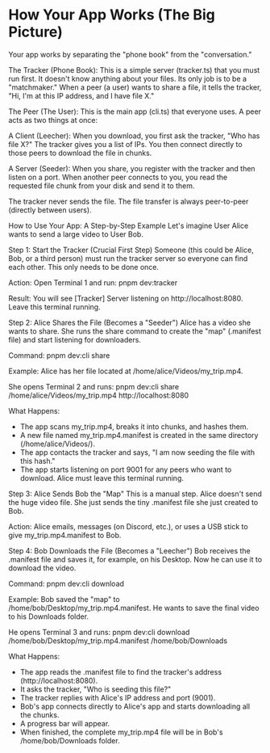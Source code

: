 # How Your App Works (The Big Picture)
Your app works by separating the "phone book" from the "conversation."

The Tracker (Phone Book): This is a simple server (tracker.ts) that you must run first. It doesn't know anything about your files. Its only job is to be a "matchmaker." When a peer (a user) wants to share a file, it tells the tracker, "Hi, I'm at this IP address, and I have file X."

The Peer (The User): This is the main app (cli.ts) that everyone uses. A peer acts as two things at once:

A Client (Leecher): When you download, you first ask the tracker, "Who has file X?" The tracker gives you a list of IPs. You then connect directly to those peers to download the file in chunks.

A Server (Seeder): When you share, you register with the tracker and then listen on a port. When another peer connects to you, you read the requested file chunk from your disk and send it to them.

The tracker never sends the file. The file transfer is always peer-to-peer (directly between users).

How to Use Your App: A Step-by-Step Example
Let's imagine User Alice wants to send a large video to User Bob.

Step 1: Start the Tracker (Crucial First Step)
Someone (this could be Alice, Bob, or a third person) must run the tracker server so everyone can find each other. This only needs to be done once.

Action: Open Terminal 1 and run:
pnpm dev:tracker

Result: You will see [Tracker] Server listening on http://localhost:8080. Leave this terminal running.

Step 2: Alice Shares the File (Becomes a "Seeder")
Alice has a video she wants to share. She runs the share command to create the "map" (.manifest file) and start listening for downloaders.

Command: pnpm dev:cli share <file-path> <tracker-url>

Example:
Alice has her file located at /home/alice/Videos/my_trip.mp4.

She opens Terminal 2 and runs:
pnpm dev:cli share /home/alice/Videos/my_trip.mp4 http://localhost:8080

What Happens:
- The app scans my_trip.mp4, breaks it into chunks, and hashes them.
- A new file named my_trip.mp4.manifest is created in the same directory (/home/alice/Videos/).
- The app contacts the tracker and says, "I am now seeding the file with this hash."
- The app starts listening on port 9001 for any peers who want to download. Alice must leave this terminal running.

Step 3: Alice Sends Bob the "Map"
This is a manual step. Alice doesn't send the huge video file. She just sends the tiny .manifest file she just created to Bob.

Action: Alice emails, messages (on Discord, etc.), or uses a USB stick to give my_trip.mp4.manifest to Bob.

Step 4: Bob Downloads the File (Becomes a "Leecher")
Bob receives the .manifest file and saves it, for example, on his Desktop. Now he can use it to download the video.

Command: pnpm dev:cli download <manifest-path> <output-directory>

Example:
Bob saved the "map" to /home/bob/Desktop/my_trip.mp4.manifest.
He wants to save the final video to his Downloads folder.

He opens Terminal 3 and runs:
pnpm dev:cli download /home/bob/Desktop/my_trip.mp4.manifest /home/bob/Downloads

What Happens:
- The app reads the .manifest file to find the tracker's address (http://localhost:8080).
- It asks the tracker, "Who is seeding this file?"
- The tracker replies with Alice's IP address and port (9001).
- Bob's app connects directly to Alice's app and starts downloading all the chunks.
- A progress bar will appear.
- When finished, the complete my_trip.mp4 file will be in Bob's /home/bob/Downloads folder.
